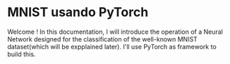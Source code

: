 # MNIST usando PyTorch

Welcome ! In this documentation, I will introduce the operation of a Neural Network designed for the classification of the well-known MNIST dataset(which will be expplained later).
I'll use PyTorch as framework to build this.
